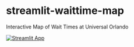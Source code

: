 # streamlit-waittime-map
Interactive Map of Wait Times at Universal Orlando

<a href="https://app-universal-wait.streamlit.app/" rel="nofollow"><img src="https://static.streamlit.io/badges/streamlit_badge_black_white.svg" alt="Streamlit App" data-canonical-src="https://static.streamlit.io/badges/streamlit_badge_black_white.svg" style="max-width: 100%;"></a>
